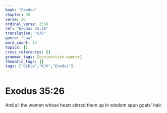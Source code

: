 ```yaml
---
book: "Exodus"
chapter: 35
verse: 26
ordinal_verse: 2558
ref: "Exodus 35:26"
translation: "KJV"
genre: "Law"
word_count: 14
topics: []
cross_references: []
grammar_tags: [conjunctive-opener]
thematic_tags: []
tags: ["Bible","KJV","Exodus"]
---
```


# Exodus 35:26

And all the women whose heart stirred them up in wisdom spun goats' hair.
